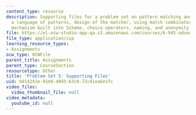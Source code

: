 ```yaml
---
content_type: resource
description: Supporting files for a problem set on pattern matching and instantiation,
  a language of patterns, design of the matcher, using match combinators, the quasiquote
  mechanism built into Scheme, choice operators, naming, and anonymity.
file: https://ol-ocw-studio-app-qa.s3.amazonaws.com/courses/6-945-adventures-in-advanced-symbolic-programming-spring-2009/9d14241e91dd4093b3c072c41ea6e1fc_assn05.zip
file_type: application/zip
learning_resource_types:
- Assignments
ocw_type: OCWFile
parent_title: Assignments
parent_type: CourseSection
resourcetype: Other
title: 'Problem Set 5: Supporting Files'
uid: 9d14241e-91dd-4093-b3c0-72c41ea6e1fc
video_files:
  video_thumbnail_file: null
video_metadata:
  youtube_id: null
---
```

